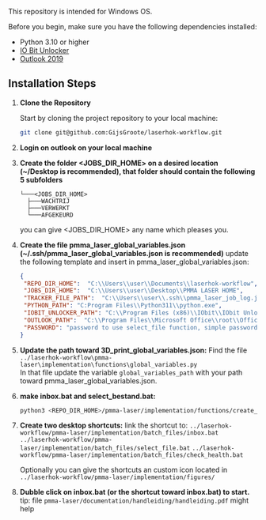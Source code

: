 This repository is intended for Windows OS.

Before you begin, make sure you have the following dependencies installed:

- Python 3.10 or higher
- [IO Bit Unlocker](https://www.iobit.com/nl/iobit-unlocker.php#)
- [Outlook 2019](https://microsoft-outlook.en.softonic.com/)

## Installation Steps

1. **Clone the Repository**

   Start by cloning the project repository to your local machine:

   ```bash
   git clone git@github.com:GijsGroote/laserhok-workflow.git
   ```

2. **Login on outlook on your local machine**

3. **Create the folder <JOBS_DIR_HOME> on a desired location (~/Desktop is recommended), that folder should contain the following 5 subfolders**

    ```text
   └───<JOBS_DIR_HOME>
      ├───WACHTRIJ
      ├───VERWERKT
      └───AFGEKEURD
    ```

   you can give <JOBS_DIR_HOME> any name which pleases you.

4. **Create the file pmma_laser_global_variables.json (~/.ssh/pmma_laser_global_variables.json is recommended)**
   update the following template and insert in pmma_laser_global_variables.json:

   ```json
   {
    "REPO_DIR_HOME":  "C:\\Users\\user\\Documents\\laserhok-workflow",
    "JOBS_DIR_HOME":  "C:\\Users\\user\\Desktop\\PMMA LASER HOME",
    "TRACKER_FILE_PATH":  "C:\\Users\\user\\.ssh\\pmma_laser_job_log.json",
    "PYTHON_PATH": "C:Program Files\\Python311\\python.exe",
    "IOBIT_UNLOCKER_PATH": "C:\\Program Files (x86)\\IObit\\IObit Unlocker\\IObitUnlocker.exe",
    "OUTLOOK_PATH":  "C:\\Program Files\\Microsoft Office\\root\\Office16\\OUTLOOK.EXE",
    "PASSWORD": "password to use select_file function, simple password recommended such as: 3D PRINTER"
   }
   ```

5. **Update the path toward 3D_print_global_variables.json:**
    Find the file `../laserhok-workflow\pmma-laser\implementation\functions\global_variables.py`  
    In that file update the variable `global_variables_path` with your path toward pmma_laser_global_variables.json.  

6. **make inbox.bat and select_bestand.bat:**

   ```bash
   python3 <REPO_DIR_HOME>/pmma-laser/implementation/functions/create_batch_files.py
   ```

7. **Create two desktop shortcuts:**
   link the shortcut to:
  `../laserhok-workflow/pmma-laser/implementation/batch_files/inbox.bat`
 `../laserhok-workflow/pmma-laser/implementation/batch_files/select_file.bat`
 `../laserhok-workflow/pmma-laser/implementation/batch_files/check_health.bat`

   Optionally you can give the shortcuts an custom icon located in
`../laserhok-workflow/pmma-laser/implementation/figures/`

8. **Dubble click on inbox.bat (or the shortcut toward inbox.bat) to start.**
   tip: file `pmma-laser/documentation/handleiding/handleiding.pdf` might help
